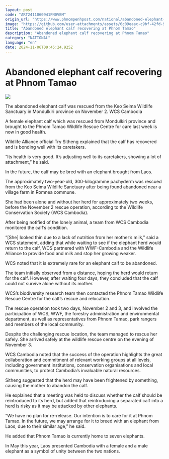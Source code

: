 ```yaml
---
layout: post
code: "ART2411060941PN0VEM"
origin_url: "https://www.phnompenhpost.com/national/abandoned-elephant-calf-recovering-at-phnom-tamao"
image: "https://github.com/user-attachments/assets/6c09eaac-c9bf-42fd-9d71-e923f1019521"
title: "Abandoned elephant calf recovering at Phnom Tamao"
description: "​​Abandoned elephant calf recovering at Phnom Tamao​"
category: "NATIONAL"
language: "en"
date: 2024-11-06T09:45:24.925Z
---
```


# Abandoned elephant calf recovering at Phnom Tamao

![](https://github.com/user-attachments/assets/4e1e1803-f8d0-4a9f-ad34-12144b22b410)

The abandoned elephant calf was rescued from the Keo Seima Wildlife Sanctuary in Mondulkiri province on November 2. WCS Cambodia

A female elephant calf which was rescued from Mondulkiri province and brought to the Phnom Tamao Wildlife Rescue Centre for care last week is now in good health.

Wildlife Alliance official Try Sitheng explained that the calf has recovered and is bonding well with its caretakers.

“Its health is very good. It’s adjusting well to its caretakers, showing a lot of attachment,” he said.

In the future, the calf may be bred with an elephant brought from Laos.

The approximately two-year-old, 300-kilogramme pachyderm was rescued from the Keo Seima Wildlife Sanctuary after being found abandoned near a village farm in Romnea commune.

She had been alone and without her herd for approximately two weeks, before the November 2 rescue operation, according to the Wildlife Conservation Society (WCS Cambodia).

After being notified of the lonely animal, a team from WCS Cambodia monitored the calf’s condition.

“\[She\] looked thin due to a lack of nutrition from her mother’s milk,” said a WCS statement, adding that while waiting to see if the elephant herd would return to the calf, WCS partnered with WWF-Cambodia and the Wildlife Alliance to provide food and milk and stop her growing weaker.

WCS noted that it is extremely rare for an elephant calf to be abandoned.

The team initially observed from a distance, hoping the herd would return for the calf. However, after waiting four days, they concluded that the calf could not survive alone without its mother.

WCS’s biodiversity research team then contacted the Phnom Tamao Wildlife Rescue Centre for the calf’s rescue and relocation.

The rescue operation took two days, November 2 and 3, and involved the participation of WCS, WWF, the forestry administration and environmental department, as well as representatives from Phnom Tamao, park rangers and members of the local community.

Despite the challenging rescue location, the team managed to rescue her safely. She arrived safely at the wildlife rescue centre on the evening of November 3.

WCS Cambodia noted that the success of the operation highlights the great collaboration and commitment of relevant working groups at all levels, including government institutions, conservation organisations and local communities, to protect Cambodia’s invaluable natural resources.

Sitheng suggested that the herd may have been frightened by something, causing the mother to abandon the calf.

He explained that a meeting was held to discuss whether the calf should be reintroduced to its herd, but added that reintroducing a separated calf into a herd is risky as it may be attacked by other elephants.

“We have no plan for re-release. Our intention is to care for it at Phnom Tamao. In the future, we may arrange for it to breed with an elephant from Laos, due to their similar age,” he said.

He added that Phnom Tamao is currently home to seven elephants.

In May this year, Laos presented Cambodia with a female and a male elephant as a symbol of unity between the two nations.